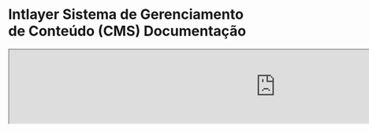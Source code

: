 # Intlayer Sistema de Gerenciamento de Conteúdo (CMS) Documentação

<iframe title="Visual Editor + CMS for Your Web App: Intlayer Explained" class="m-auto aspect-[16/9] w-full overflow-hidden rounded-lg border-0" allow="autoplay; gyroscope;" loading="lazy" width="1080" height="auto" src="https://www.youtube.com/embed/UDDTnirwi_4?autoplay=0&amp;origin=http://intlayer.org&amp;controls=0&amp;rel=1"/>

O Intlayer CMS é um aplicativo que permite externalizar o conteúdo de um projeto Intlayer.

Para isso, o Intlayer introduz o conceito de 'dicionários distantes'.

![Interface do Intlayer CMS](https://github.com/aymericzip/intlayer/blob/main/docs/assets/CMS.png)

## Entendendo os dicionários distantes

O Intlayer faz uma distinção entre dicionários 'locais' e 'distantes'.

- Um dicionário 'local' é um dicionário declarado no seu projeto Intlayer. Como o arquivo de declaração de um botão ou sua barra de navegação. Externalizar seu conteúdo não faz sentido neste caso, pois este conteúdo não deve mudar frequentemente.

- Um dicionário 'distante' é um dicionário gerenciado através do Intlayer CMS. Ele pode ser útil para permitir que sua equipe gerencie seu conteúdo diretamente no site e também tem como objetivo usar recursos de teste A/B e otimização automática de SEO.

## Editor visual vs CMS

O [Editor Visual Intlayer](https://github.com/aymericzip/intlayer/blob/main/docs/pt/intlayer_visual_editor.md) é uma ferramenta que permite gerenciar seu conteúdo em um editor visual para dicionários locais. Uma vez feita uma alteração, o conteúdo será substituído na base de código. Isso significa que o aplicativo será reconstruído e a página será recarregada para exibir o novo conteúdo.

Em contraste, o Intlayer CMS é uma ferramenta que permite gerenciar seu conteúdo em um editor visual para dicionários distantes. Uma vez feita uma alteração, o conteúdo **não** impactará sua base de código. E o site exibirá automaticamente o conteúdo alterado.

## Integração

Para mais detalhes sobre como instalar o pacote, veja a seção relevante abaixo:

### Integração com Next.js

Para integração com Next.js, consulte o [guia de configuração](https://github.com/aymericzip/intlayer/blob/main/docs/pt/intlayer_with_nextjs_15.md).

### Integração com Create React App

Para integração com Create React App, consulte o [guia de configuração](https://github.com/aymericzip/intlayer/blob/main/docs/pt/intlayer_with_create_react_app.md).

### Integração com Vite + React

Para integração com Vite + React, consulte o [guia de configuração](https://github.com/aymericzip/intlayer/blob/main/docs/pt/intlayer_with_vite+react.md).

## Configuração

No arquivo de configuração do Intlayer, você pode personalizar as configurações do CMS:

```typescript fileName="intlayer.config.ts" codeFormat="typescript"
import type { IntlayerConfig } from "intlayer";

const config: IntlayerConfig = {
  // ... outras configurações
  editor: {
    /**
     * Obrigatório
     *
     * A URL do aplicativo.
     * Esta é a URL direcionada pelo editor visual.
     */
    applicationURL: process.env.INTLAYER_APPLICATION_URL,

    /**
     * Obrigatório
     *
     * O ID do cliente e o segredo do cliente são necessários para habilitar o editor.
     * Eles permitem identificar o usuário que está editando o conteúdo.
     * Eles podem ser obtidos criando um novo cliente no Intlayer Dashboard - Projetos (https://intlayer.org/dashboard/projects).
     * clientId: process.env.INTLAYER_CLIENT_ID,
     * clientSecret: process.env.INTLAYER_CLIENT_SECRET,
     */
    clientId: process.env.INTLAYER_CLIENT_ID,
    clientSecret: process.env.INTLAYER_CLIENT_SECRET,

    /**
     * Opcional
     *
     * Caso você esteja hospedando o Intlayer CMS, pode definir a URL do CMS.
     *
     * A URL do Intlayer CMS.
     * Por padrão, está definido como https://intlayer.org
     */
    cmsURL: process.env.INTLAYER_CMS_URL,

    /**
     * Opcional
     *
     * Caso você esteja hospedando o Intlayer CMS, pode definir a URL do backend.
     *
     * A URL do backend do Intlayer CMS.
     * Por padrão, está definido como https://back.intlayer.org
     */
    backendURL: process.env.INTLAYER_BACKEND_URL,
  },
};

export default config;
```

```javascript fileName="intlayer.config.mjs" codeFormat="esm"
/** @type {import('intlayer').IntlayerConfig} */
const config = {
  // ... outras configurações
  editor: {
    /**
     * Obrigatório
     *
     * A URL do aplicativo.
     * Esta é a URL direcionada pelo editor visual.
     */
    applicationURL: process.env.INTLAYER_APPLICATION_URL,

    /**
     * Obrigatório
     *
     * O ID do cliente e o segredo do cliente são necessários para habilitar o editor.
     * Eles permitem identificar o usuário que está editando o conteúdo.
     * Eles podem ser obtidos criando um novo cliente no Intlayer Dashboard - Projetos (https://intlayer.org/dashboard/projects).
     * clientId: process.env.INTLAYER_CLIENT_ID,
     * clientSecret: process.env.INTLAYER_CLIENT_SECRET,
     */
    clientId: process.env.INTLAYER_CLIENT_ID,
    clientSecret: process.env.INTLAYER_CLIENT_SECRET,

    /**
     * Opcional
     *
     * Caso você esteja hospedando o Intlayer CMS, pode definir a URL do CMS.
     *
     * A URL do Intlayer CMS.
     * Por padrão, está definido como https://intlayer.org
     */
    cmsURL: process.env.INTLAYER_CMS_URL,

    /**
     * Opcional
     *
     * Caso você esteja hospedando o Intlayer CMS, pode definir a URL do backend.
     *
     * A URL do backend do Intlayer CMS.
     * Por padrão, está definido como https://back.intlayer.org
     */
    backendURL: process.env.INTLAYER_BACKEND_URL,
  },
};

export default config;
```

```javascript fileName="intlayer.config.cjs" codeFormat="commonjs"
/** @type {import('intlayer').IntlayerConfig} */
const config = {
  // ... outras configurações
  editor: {
    /**
     * Obrigatório
     *
     * A URL do aplicativo.
     * Esta é a URL direcionada pelo editor visual.
     */
    applicationURL: process.env.INTLAYER_APPLICATION_URL,

    /**
     * Obrigatório
     *
     * O ID do cliente e o segredo do cliente são necessários para habilitar o editor.
     * Eles permitem identificar o usuário que está editando o conteúdo.
     * Eles podem ser obtidos criando um novo cliente no Intlayer Dashboard - Projetos (https://intlayer.org/dashboard/projects).
     * clientId: process.env.INTLAYER_CLIENT_ID,
     * clientSecret: process.env.INTLAYER_CLIENT_SECRET,
     */
    clientId: process.env.INTLAYER_CLIENT_ID,
    clientSecret: process.env.INTLAYER_CLIENT_SECRET,

    /**
     * Opcional
     *
     * Caso você esteja hospedando o Intlayer CMS, pode definir a URL do CMS.
     *
     * A URL do Intlayer CMS.
     * Por padrão, está definido como https://intlayer.org
     */
    cmsURL: process.env.INTLAYER_CMS_URL,

    /**
     * Opcional
     *
     * Caso você esteja hospedando o Intlayer CMS, pode definir a URL do backend.
     *
     * A URL do backend do Intlayer CMS.
     * Por padrão, está definido como https://back.intlayer.org
     */
    backendURL: process.env.INTLAYER_BACKEND_URL,
  },
};

module.exports = config;
```

> Se você não tiver um ID de cliente e um segredo de cliente, pode obtê-los criando um novo cliente no [Intlayer Dashboard - Projetos](https://intlayer.org/dashboard/projects).

> Para ver todos os parâmetros disponíveis, consulte a [documentação de configuração](https://github.com/aymericzip/intlayer/blob/main/docs/pt/configuration.md).

## Usando o CMS

### Enviar sua configuração

Para configurar o Intlayer CMS, você pode usar os comandos do [intlayer CLI](https://github.com/aymericzip/intlayer/tree/main/docs/pt/intlayer_cli.md).

```bash
npx intlayer config push
```

> Se você usar variáveis de ambiente no arquivo `intlayer.config.ts`, pode especificar o ambiente desejado usando o argumento `--env`:

```bash
npx intlayer config push --env production
```

Este comando carrega sua configuração para o Intlayer CMS.

### Enviar um dicionário

Para transformar seus dicionários locais em um dicionário distante, você pode usar os comandos do [intlayer CLI](https://github.com/aymericzip/intlayer/tree/main/docs/pt/intlayer_cli.md).

```bash
npx intlayer dictionary push -d my-first-dictionary-key
```

> Se você usar variáveis de ambiente no arquivo `intlayer.config.ts`, pode especificar o ambiente desejado usando o argumento `--env`:

```bash
npx intlayer dictionary push -d my-first-dictionary-key --env production
```

Este comando carrega seus dicionários de conteúdo iniciais, tornando-os disponíveis para busca assíncrona e edição através da plataforma Intlayer.

### Editar o dicionário

Então, você poderá ver e gerenciar seu dicionário no [Intlayer CMS](https://intlayer.org/dashboard/content).

## Hot reloading

O Intlayer CMS é capaz de recarregar os dicionários automaticamente quando uma alteração é detectada.

Sem o hot reloading, será necessário um novo build do aplicativo para exibir o novo conteúdo.

Ao ativar a configuração [`hotReload`](https://intlayer.org/doc/concept/configuration#editor-configuration), o aplicativo substituirá automaticamente o conteúdo atualizado quando detectado.

```typescript fileName="intlayer.config.ts" codeFormat="typescript"
import type { IntlayerConfig } from "intlayer";

const config: IntlayerConfig = {
  // ... outras configurações
  editor: {
    // ... outras configurações

    /**
     * Indica se o aplicativo deve recarregar automaticamente as configurações de localidade quando uma alteração for detectada.
     * Por exemplo, quando um novo dicionário é adicionado ou atualizado, o aplicativo atualizará o conteúdo exibido na página.
     *
     * Como o hot reloading requer uma conexão contínua com o servidor, ele está disponível apenas para clientes do plano `enterprise`.
     *
     * Padrão: false
     */
    hotReload: true,
  },
};

export default config;
```

```javascript fileName="intlayer.config.mjs" codeFormat="esm"
/** @type {import('intlayer').IntlayerConfig} */
const config = {
  // ... outras configurações
  editor: {
    // ... outras configurações

    /**
     * Indica se o aplicativo deve recarregar automaticamente as configurações de localidade quando uma alteração for detectada.
     * Por exemplo, quando um novo dicionário é adicionado ou atualizado, o aplicativo atualizará o conteúdo exibido na página.
     *
     * Como o hot reloading requer uma conexão contínua com o servidor, ele está disponível apenas para clientes do plano `enterprise`.
     *
     * Padrão: false
     */
    hotReload: true,
  },
};

export default config;
```

```javascript fileName="intlayer.config.cjs" codeFormat="commonjs"
/** @type {import('intlayer').IntlayerConfig} */
const config = {
  // ... outras configurações
  editor: {
    // ... outras configurações

    /**
     * Indica se o aplicativo deve recarregar automaticamente as configurações de localidade quando uma alteração for detectada.
     * Por exemplo, quando um novo dicionário é adicionado ou atualizado, o aplicativo atualizará o conteúdo exibido na página.
     *
     * Como o hot reloading requer uma conexão contínua com o servidor, ele está disponível apenas para clientes do plano `enterprise`.
     *
     * Padrão: false
     */
    hotReload: true,
  },
};

module.exports = config;
```

O hot reloading substitui o conteúdo tanto no lado do servidor quanto no lado do cliente.

- No lado do servidor, você deve garantir que o processo do aplicativo tenha acesso de gravação ao diretório `.intlayer/dictionaries`.
- No lado do cliente, o hot reloading permite que o aplicativo recarregue o conteúdo no navegador, sem a necessidade de recarregar a página. No entanto, este recurso está disponível apenas para componentes clientes.

> Como o hot reloading requer uma conexão contínua com o servidor usando um `EventListener`, ele está disponível apenas para clientes do plano `enterprise`.

## Depuração

Se você encontrar problemas com o CMS, verifique o seguinte:

- O aplicativo está em execução.

- As configurações do [`editor`](https://intlayer.org/doc/concept/configuration#editor-configuration) estão corretamente definidas no arquivo de configuração do Intlayer.

  - Campos obrigatórios:
    - A URL do aplicativo deve corresponder à que você definiu na configuração do editor (`applicationURL`).
    - A URL do CMS.

- Certifique-se de que a configuração do projeto foi enviada para o Intlayer CMS.

- O editor visual usa um iframe para exibir seu site. Certifique-se de que a Política de Segurança de Conteúdo (CSP) do seu site permite a URL do CMS como `frame-ancestors` ('https://intlayer.org' por padrão). Verifique o console do editor para quaisquer erros.
